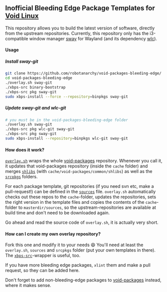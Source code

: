 ## Inofficial Bleeding Edge Package Templates for [Void Linux](https://voidlinux.eu)

This repository allows you to build the latest version of software, directly from the upstream repositories.
Currently, this repository only has the i3-compatible window manager [sway](https://github.com/SirCmpwn/sway) for Wayland (and its dependency [wlc](https://github.com/Cloudef/wlc)).

#### Usage

##### Install sway-git
```bash
git clone https://github.com/robotanarchy/void-packages-bleeding-edge/
cd void-packages-bleeding-edge
./overlay.sh sway-git
./xbps-src binary-bootstrap
./xbps-src pkg sway-git
sudo xbps-install --force --repository=binpkgs sway-git
```

##### Update sway-git and wlc-git
```bash
# you must be in the void-packages-bleeding-edge folder
./overlay.sh sway-git
./xbps-src pkg wlc-git sway-git
./xbps-src pkg sway-git
sudo xbps-install --repository=binpkgs wlc-git sway-git
```

#### How does it work?

[`overlay.sh`](https://github.com/robotanarchy/void-packages-bleeding-edge/blob/master/overlay.sh) wraps the whole [void-packages](https://github.com/voidlinux/void-packages) repository. Whenever you call it, it updates that void-packages repository (inside the `cache` folder) and merges [`shlibs`](https://github.com/robotanarchy/void-packages-bleeding-edge/blob/master/shlibs) (with `cache/void-packages/common/shlibs`) as well as the [`srcpkgs`](https://github.com/robotanarchy/void-packages-bleeding-edge/tree/master/srcpkgs) folders.

For each package template, git repositories (if you need svn etc, make a pull-request!) can be defined in the [`sources`](https://github.com/robotanarchy/void-packages-bleeding-edge/blob/master/sources) file. `overlay.sh` automatically checks out these repos to the `cache`-folder, updates the repositories, sets the right version in the template files and copies the contents of the `cache`-folder to `masterdir/sources`, so the upstream-repositories are available at build time and don't need to be downloaded again.

Go ahead and read the source code of `overlay.sh`, it is actually very short.

#### How can I create my own overlay repository?
Fork this one and modify it to your needs :smile: You'll need at least the `overlay.sh`, `sources` and `srcpkgs` folder (put your own templates in there). The [`xbps-src`](https://github.com/robotanarchy/void-packages-bleeding-edge/blob/master/xbps-src)-wrapper is useful, too.

If you have more bleeding edge packages, `xlint` them and make a pull request, so they can be added here.

Don't forget to add non-bleeding-edge packages to [void-packages](https://github.com/voidlinux/void-packages) instead, where it makes sense.
